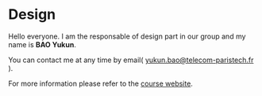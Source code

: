# Design

Hello everyone. I am the responsable of design part in our group and my name is **BAO Yukun**.

You can contact me at any time by email( yukun.bao@telecom-paristech.fr ).

For more information please refer to the [course website](https://controverses.telecom-paristech.fr).
